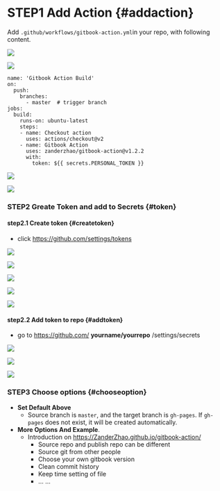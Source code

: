# STEP1 Add Action  {#addaction}

 Add `.github/workflows/gitbook-action.yml`in your repo, with  following content.

![](https://cdn.jsdelivr.net/gh/ZanderZhao/img20/file/20200304203049.png)

![](https://cdn.jsdelivr.net/gh/ZanderZhao/img20/file/20200304203445.png)


```
name: 'Gitbook Action Build'
on:
  push:
    branches:
      - master  # trigger branch
jobs:
  build:
    runs-on: ubuntu-latest
    steps:
    - name: Checkout action
      uses: actions/checkout@v2
    - name: Gitbook Action
      uses: zanderzhao/gitbook-action@v1.2.2
      with:
        token: ${{ secrets.PERSONAL_TOKEN }}
```


![](https://cdn.jsdelivr.net/gh/ZanderZhao/img20/file/20200304204230.png)

![](https://cdn.jsdelivr.net/gh/ZanderZhao/img20/file/20200304204602.png)



### **STEP2**  Greate Token and add to Secrets   {#token}

#### step2.1 Create token  {#createtoken}

- click https://github.com/settings/tokens

![](https://cdn.jsdelivr.net/gh/ZanderZhao/img20/file/20200304205657.png)

![](https://cdn.jsdelivr.net/gh/ZanderZhao/img20/file/20200304205817.png)

![](https://cdn.jsdelivr.net/gh/ZanderZhao/img20/file/20200304210004.png)

![](https://cdn.jsdelivr.net/gh/ZanderZhao/img20/file/20200304210104.png)

![](https://cdn.jsdelivr.net/gh/ZanderZhao/img20/file/20200304210306.png)


#### step2.2 Add token to repo {#addtoken}

- go to  https://github.com/ **yourname/yourrepo** /settings/secrets

![](https://cdn.jsdelivr.net/gh/ZanderZhao/img20/file/20200304210813.png)

![](https://cdn.jsdelivr.net/gh/ZanderZhao/img20/file/20200304210926.png)

![](https://cdn.jsdelivr.net/gh/ZanderZhao/img20/file/20200304211301.png)



### **STEP3** Choose options   {#chooseoption}

- **Set Default Above** 
  - Source branch is `master`, and the target branch is `gh-pages`. If `gh-pages` does not exist, it will be created automatically.
- **More Options And Example**.
  - Introduction  on  <https://ZanderZhao.github.io/gitbook-action/>
    - Source repo and publish repo can be different
    - Source git from other people
    - Choose your own gitbook version
    - Clean commit history
    - Keep time setting of file
    - ... ...





